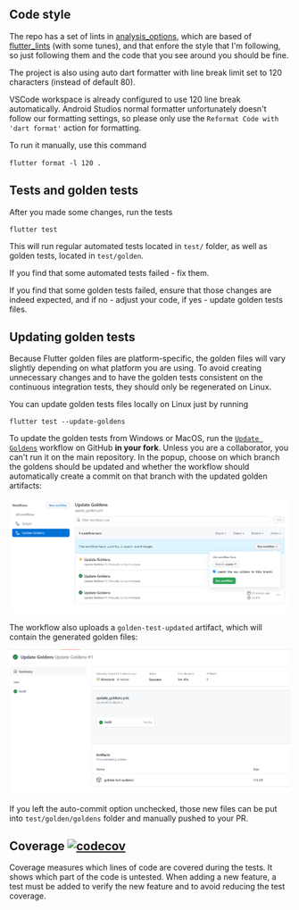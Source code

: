 ## Code style

The repo has a set of lints in [analysis_options](https://github.com/nt4f04uNd/sweyer/blob/master/analysis_options.yaml),
which are based of [flutter_lints](https://pub.dev/packages/flutter_lints) (with some tunes), and
that enfore the style that I'm following, so just following
them and the code that you see around you should be fine.

The project is also using auto dart formatter with line break
limit set to 120 characters (instead of default 80).

VSCode workspace is already configured to use 120 line break automatically.
Android Studios normal formatter unfortunately doesn't follow our formatting settings,
so please only use the `Reformat Code with 'dart format'` action for formatting.

To run it manually, use this command

```flutter format -l 120 .```

## Tests and golden tests

After you made some changes, run the tests

```shell
flutter test
```

This will run regular automated tests located in `test/` folder,
as well as golden tests, located in `test/golden`.

If you find that some automated tests failed - fix them.

If you find that some golden tests failed, ensure that those changes
are indeed expected, and if no - adjust your code, if yes - update
golden tests files.

## Updating golden tests

Because Flutter golden files are platform-specific, the golden files will vary slightly depending
on what platform you are using. To avoid creating unnecessary changes and to have the golden tests
consistent on the continuous integration tests, they should only be regenerated on Linux.

You can update golden tests files locally on Linux just by running
```shell
flutter test --update-goldens
```

To update the golden tests from Windows or MacOS, run the
[`Update Goldens`](https://github.com/nt4f04uNd/sweyer/actions/workflows/update_goldens.yml)
workflow on GitHub **in your fork**. Unless you are a collaborator, you can't run it on the main
repository. In the popup, choose on which branch the goldens should be updated and whether
the workflow should automatically create a commit on that branch with the updated golden artifacts:

![The workflow site on GitHub](static_assets/readme/run_update_goldens_workflow.png)

The workflow also uploads a `golden-test-updated` artifact, which will contain the generated
golden files:

![The workflow result site on GitHub](static_assets/readme/update_goldens_workflow_result.png)

If you left the auto-commit option unchecked, those new files can be put into `test/golden/goldens`
folder and manually pushed to your PR.

## Coverage [![codecov](https://codecov.io/gh/nt4f04uNd/sweyer/branch/master/graph/badge.svg)](https://codecov.io/gh/nt4f04uNd/sweyer)

Coverage measures which lines of code are covered during the tests. It shows which part of the
code is untested. When adding a new feature, a test must be added to verify the new feature and to
avoid reducing the test coverage.
